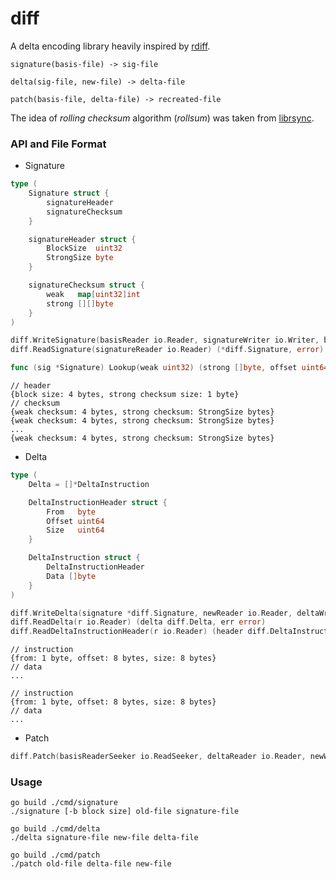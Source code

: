 # diff
A delta encoding library heavily inspired by [rdiff](https://linux.die.net/man/1/rdiff).
```
signature(basis-file) -> sig-file

delta(sig-file, new-file) -> delta-file

patch(basis-file, delta-file) -> recreated-file
```

The idea of _rolling checksum_ algorithm (_rollsum_) was taken from [librsync](https://github.com/librsync/librsync).

### API and File Format
- Signature
```go
type (
	Signature struct {
		signatureHeader
		signatureChecksum
	}

	signatureHeader struct {
		BlockSize  uint32
		StrongSize byte
	}

	signatureChecksum struct {
		weak   map[uint32]int
		strong [][]byte
	}
)

diff.WriteSignature(basisReader io.Reader, signatureWriter io.Writer, blockSize uint32, strongSize byte) (*diff.Signature, error)
diff.ReadSignature(signatureReader io.Reader) (*diff.Signature, error)

func (sig *Signature) Lookup(weak uint32) (strong []byte, offset uint64, blockSize uint32, ok bool)
```

```
// header
{block size: 4 bytes, strong checksum size: 1 byte}
// checksum
{weak checksum: 4 bytes, strong checksum: StrongSize bytes}
{weak checksum: 4 bytes, strong checksum: StrongSize bytes}
...
{weak checksum: 4 bytes, strong checksum: StrongSize bytes}
```

- Delta
```go
type (
	Delta = []*DeltaInstruction

	DeltaInstructionHeader struct {
		From   byte
		Offset uint64
		Size   uint64
	}

	DeltaInstruction struct {
		DeltaInstructionHeader
		Data []byte
	}
)

diff.WriteDelta(signature *diff.Signature, newReader io.Reader, deltaWriter io.Writer) error
diff.ReadDelta(r io.Reader) (delta diff.Delta, err error)
diff.ReadDeltaInstructionHeader(r io.Reader) (header diff.DeltaInstructionHeader, err error)
```

```
// instruction
{from: 1 byte, offset: 8 bytes, size: 8 bytes}
// data
...

// instruction
{from: 1 byte, offset: 8 bytes, size: 8 bytes}
// data
...
```

- Patch
```go
diff.Patch(basisReaderSeeker io.ReadSeeker, deltaReader io.Reader, newWriter io.Writer) error
```

### Usage
```
go build ./cmd/signature
./signature [-b block size] old-file signature-file

go build ./cmd/delta
./delta signature-file new-file delta-file

go build ./cmd/patch
./patch old-file delta-file new-file
```